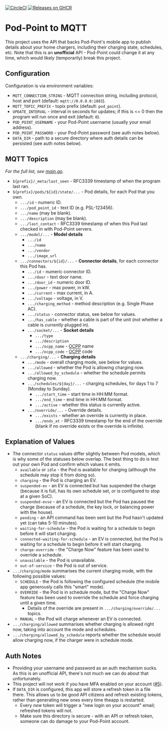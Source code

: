 [![CircleCI](https://img.shields.io/circleci/build/github/markormesher/pod-point-to-mqtt)](https://app.circleci.com/pipelines/github/markormesher/pod-point-to-mqtt)
[![Releases on GHCR](https://img.shields.io/badge/releases-ghcr.io-green)](https://ghcr.io/markormesher/pod-point-to-mqtt)

# Pod-Point to MQTT

This project uses the API that backs Pod-Point's mobile app to publish details about your home chargers, including their charging state, schedules, etc. Note that this is an **unofficial** API - Pod-Point could change it at any time, which would likely (temporarily) break this project.

## Configuration

Configuration is via environment variables:

- `MQTT_CONNECTION_STRING` - MQTT connection string, including protocol, host and port (default: `mqtt://0.0.0.0:1883`).
- `MQTT_TOPIC_PREFIX` - topix prefix (default: `pod_point`).
- `UPDATE_INTERVAL` - interval in seconds for updates; if this is <= 0 then the program will run once and exit (default: `0`).
- `POD_POINT_USERNAME` - your Pod-Point username (usually your email address).
- `POD_POINT_PASSWORD` - your Pod-Point password (see auth notes below).
- `DATA_DIR` - path to a secure directory where auth details can be persisted (see auth notes below).

## MQTT Topics

_For the full list, see [main.go](./cmd/main.go)._

- `${prefix}/_meta/last_seen` - RFC3339 timestamp of when the program last ran.
- `${prefix}/pods/${id}/state/...` - Pod details, for each Pod that you own.
  - `.../id` - numeric ID.
  - `.../pod_point_id` - text ID (e.g. PSL-123456).
  - `.../name` (may be blank).
  - `.../description` (may be blank).
  - `.../last_contact` - RFC3339 timestamp of when this Pod last checked in with Pod-Point servers.
  - `.../model/...` - **Model details**
    - `.../id`
    - `.../name`
    - `.../vendor`
    - `.../image_url`
  - `.../connectors/${id}/...` - **Connector details**, for each connector this Pod has.
    - `.../id` - numeric connector ID.
    - `.../door` - text door name.
    - `.../door_id` - numeric door ID.
    - `.../power` - max power, in kW.
    - `.../current` - max current, in A.
    - `.../voltage` - voltage, in V.
    - `.../charging_method` - method description (e.g. Single Phase AC).
    - `.../status` - connector status, see below for values.
    - `.../has_cable` - whether a cable is part of the unit (not whether a cable is _currently_ plugged in).
    - `.../socket/...` - **Socket details**
      - `.../type`
      - `.../description`
      - `.../ocpp_name` - [OCPP](https://openchargealliance.org/protocols/open-charge-point-protocol) name
      - `.../ocpp_code` - [OCPP](https://openchargealliance.org/protocols/open-charge-point-protocol) code
  - `.../charging/...` - **Charging details**
    - `.../mode` - overall charging mode, see below for values.
    - `.../allowed` - whether the Pod is allowing charging now.
    - `.../allowed_by_schedule` - whether the schedule permits charging now.
    - `.../schedules/${day}/...` - charging schedules, for days 1 to 7 (Monday to Sunday).
      - `.../start_time` - start time in HH:MM format.
      - `.../end_time` - end time in HH:MM format.
      - `.../active` - whether this status is currently active.
    - `.../override/...` - Override details.
      - `.../exists` - whether an override is currently in place.
      - `.../ends_at` - RFC3339 timestamp for the end of the override (blank if no override exists or the override is infinite).

## Explanation of Values

- The connector `status` values differ slightly between Pod models, which is why some of the statuses below overlap. The best thing to do is test out your own Pod and confirm which values it emits.
  - `available` or `idle` - the Pod is available for charging (although the schedule may stop it from doing so).
  - `charging` - the Pod is charging an EV.
  - `suspended-ev` - an EV is connected but has suspended the charge (because it is full, has its own schedule set, or is configured to stop at a given SoC).
  - `suspended-evse` - an EV is connected but the Pod has paused the charge (because of a schedule, the key lock, or balancing power with the house).
  - `pending` - an API command has been sent but the Pod hasn't updated yet (can take 5-10 minutes).
  - `waiting-for-schedule` - the Pod is waiting for a schedule to begin before it will start charging.
  - `connected-waiting-for-schedule` - an EV is connected, but the Pod is waiting for a schedule to begin before it will start charging.
  - `charge-override` - the "Charge Now" feature has been used to override a schedule.
  - `unavailable` - the Pod is unavailable.
  - `out-of-service` - the Pod is out of service.
- `.../charging/mode` summarises the current charging mode, with the following possible values:
  - `SCHEDULE` - the Pod is following the configured schedule (the mobile app generously calls this "smart" mode).
  - `OVERRIDE` - the Pod is in schedule mode, but the "Charge Now" feature has been used to override the schedule and force charging until a given time.
    - Details of the override are present in `.../charging/override/...` topics.
  - `MANUAL` - the Pod will charge whenever an EV is connected.
- `.../charging/allowed` summarises whether charging is allowed right now, taking into account the mode and schedules.
- `.../charging/allowed_by_schedule` reports whether the schedule would allow charging now, if the charger were in schedule mode.

## Auth Notes

- Providing your username and password as an auth mechanism sucks. As this is an unofficial API, there's not much we can do about that unfortunately.
- This project will not work if you have MFA enabled on your account ([#5](https://github.com/markormesher/pod-point-to-mqtt/issues/5)).
- If `DATA_DIR` is configured, this app will store a refresh token in a file there. This allows us to be good API citizens and refresh existing tokens, rather than generating new ones every time theapp is restarted.
  - Every _new_ token will trigger a "new login on your account" email; refreshed tokens will not.
  - Make sure this directory is secure - with an API or refresh token, someone can do damage to your Pod-Point account.
